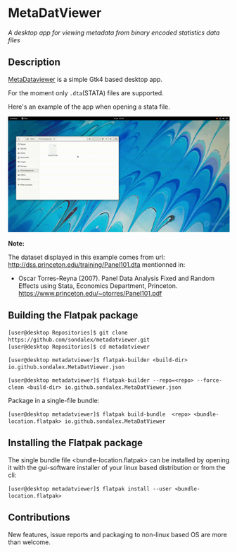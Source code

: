 # MetaDatViewer

*A desktop app for viewing metadata from binary encoded statistics data files*


## Description

[MetaDataviewer](#MetaDataviewer) is a simple Gtk4 based desktop app.

For the moment only `.dta`(STATA) files are supported.

Here's an example of the app when opening a stata file.

![Example](example.gif)

**Note:** 
 
 The dataset displayed in this example comes from url: http://dss.princeton.edu/training/Panel101.dta  mentionned in:
 - Oscar Torres-Reyna (2007). Panel Data Analysis
 Fixed and Random Effects using Stata, Economics Department, Princeton. https://www.princeton.edu/~otorres/Panel101.pdf





## Building the Flatpak package

```console
[user@desktop Repositories]$ git clone https://github.com/sondalex/metadatviewer.git
[user@desktop Repositories]$ cd metadatviewer
```

```console
[user@desktop metadatviewer]$ flatpak-builder <build-dir> io.github.sondalex.MetaDatViewer.json
```


```console
[user@desktop metadatviewer]$ flatpak-builder --repo=<repo> --force-clean <build-dir> io.github.sondalex.MetaDatViewer.json
```
Package in a single-file bundle:

```console
[user@desktop metadatviewer]$ flatpak build-bundle  <repo> <bundle-location.flatpak> io.github.sondalex.MetaDatViewer
```

## Installing the Flatpak package

The single bundle file <bundle-location.flatpak> can be installed by opening it
with the gui-software installer of your linux based distribution or from the cli:

```console
[user@desktop metadatviewer]$ flatpak install --user <bundle-location.flatpak>
```


## Contributions

New features, issue reports and packaging to non-linux based OS are more than
welcome.
 
